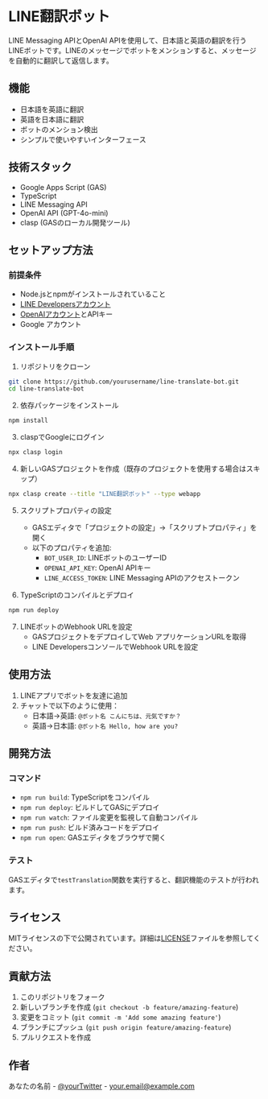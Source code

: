 # LINE翻訳ボット

LINE Messaging APIとOpenAI APIを使用して、日本語と英語の翻訳を行うLINEボットです。LINEのメッセージでボットをメンションすると、メッセージを自動的に翻訳して返信します。

## 機能

- 日本語を英語に翻訳
- 英語を日本語に翻訳
- ボットのメンション検出
- シンプルで使いやすいインターフェース

## 技術スタック

- Google Apps Script (GAS)
- TypeScript
- LINE Messaging API
- OpenAI API (GPT-4o-mini)
- clasp (GASのローカル開発ツール)

## セットアップ方法

### 前提条件

- Node.jsとnpmがインストールされていること
- [LINE Developersアカウント](https://developers.line.biz/ja/)
- [OpenAIアカウント](https://platform.openai.com/)とAPIキー
- Google アカウント

### インストール手順

1. リポジトリをクローン
```bash
git clone https://github.com/yourusername/line-translate-bot.git
cd line-translate-bot
```

2. 依存パッケージをインストール
```bash
npm install
```

3. claspでGoogleにログイン
```bash
npx clasp login
```

4. 新しいGASプロジェクトを作成（既存のプロジェクトを使用する場合はスキップ）
```bash
npx clasp create --title "LINE翻訳ボット" --type webapp
```

5. スクリプトプロパティの設定
   - GASエディタで「プロジェクトの設定」→「スクリプトプロパティ」を開く
   - 以下のプロパティを追加:
     - `BOT_USER_ID`: LINEボットのユーザーID
     - `OPENAI_API_KEY`: OpenAI APIキー
     - `LINE_ACCESS_TOKEN`: LINE Messaging APIのアクセストークン

6. TypeScriptのコンパイルとデプロイ
```bash
npm run deploy
```

7. LINEボットのWebhook URLを設定
   - GASプロジェクトをデプロイしてWeb アプリケーションURLを取得
   - LINE DevelopersコンソールでWebhook URLを設定

## 使用方法

1. LINEアプリでボットを友達に追加
2. チャットで以下のように使用：
   - 日本語→英語: `@ボット名 こんにちは、元気ですか？`
   - 英語→日本語: `@ボット名 Hello, how are you?`

## 開発方法

### コマンド

- `npm run build`: TypeScriptをコンパイル
- `npm run deploy`: ビルドしてGASにデプロイ
- `npm run watch`: ファイル変更を監視して自動コンパイル
- `npm run push`: ビルド済みコードをデプロイ
- `npm run open`: GASエディタをブラウザで開く

### テスト

GASエディタで`testTranslation`関数を実行すると、翻訳機能のテストが行われます。

## ライセンス

MITライセンスの下で公開されています。詳細は[LICENSE](LICENSE)ファイルを参照してください。

## 貢献方法

1. このリポジトリをフォーク
2. 新しいブランチを作成 (`git checkout -b feature/amazing-feature`)
3. 変更をコミット (`git commit -m 'Add some amazing feature'`)
4. ブランチにプッシュ (`git push origin feature/amazing-feature`)
5. プルリクエストを作成

## 作者

あなたの名前 - [@yourTwitter](https://twitter.com/yourTwitter) - your.email@example.com 